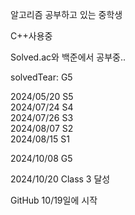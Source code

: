 알고리즘 공부하고 있는 중학생

C++사용중

Solved.ac와 백준에서 공부중..

solvedTear: G5















2024/05/20 S5  
2024/07/24 S4  
2024/07/26 S3  
2024/08/07 S2  
2024/08/15 S1

2024/10/08 G5

2024/10/20 Class 3 달성

GitHub 10/19일에 시작
